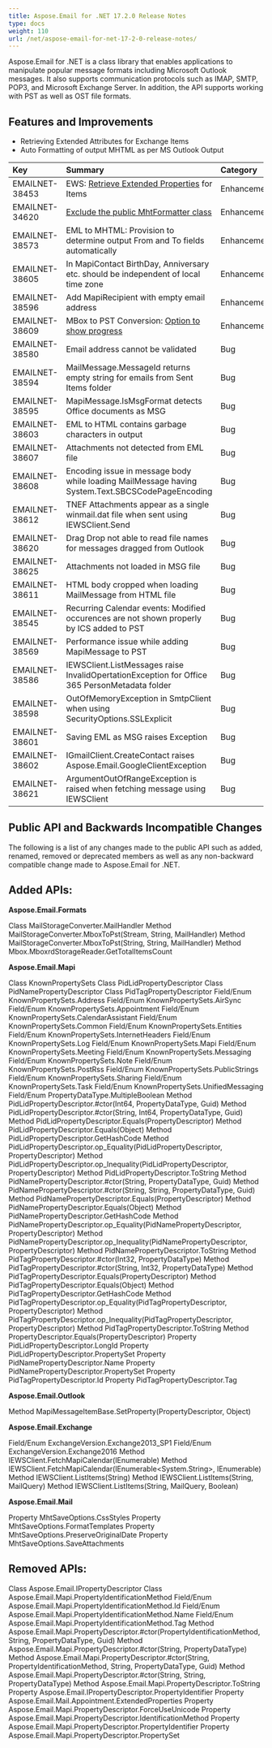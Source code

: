 ```yaml
---
title: Aspose.Email for .NET 17.2.0 Release Notes
type: docs
weight: 110
url: /net/aspose-email-for-net-17-2-0-release-notes/
---
```


Aspose.Email for .NET is a class library that enables applications to manipulate popular message formats including Microsoft Outlook messages. It also supports communication protocols such as IMAP, SMTP, POP3, and Microsoft Exchange Server. In addition, the API supports working with PST as well as OST file formats.
## **Features and Improvements**
- Retrieving Extended Attributes for Exchange Items
- Auto Formatting of output MHTML as per MS Outlook Output



|**Key**|**Summary**|**Category**|
| :- | :- | :- |
|EMAILNET-38453|EWS: [Retrieve Extended Properties](/email/net/working-with-calendar-items-on-exchange-server/) for Items|Enhancement|
|EMAILNET-34620|[Exclude the public MhtFormatter class](/email/net/loading-and-saving-message/#loadingandsavingmessage-renderingcalendareventswhileconvertingtomhtml)|Enhancement|
|EMAILNET-38573|EML to MHTML: Provision to determine output From and To fields automatically|Enhancement|
|EMAILNET-38605|In MapiContact BirthDay, Anniversary etc. should be independent of local time zone|Enhancement|
|EMAILNET-38596|Add MapiRecipient with empty email address|Enhancement|
|EMAILNET-38609|MBox to PST Conversion: [Option to show progress](/email/net/programming-with-thunderbird/#programmingwiththunderbird-gettingtotalnumberofmessagesfrommboxfile)|Enhancement|
|EMAILNET-38580|Email address cannot be validated|Bug|
|EMAILNET-38594|MailMessage.MessageId returns empty string for emails from Sent Items folder|Bug|
|EMAILNET-38595|MapiMessage.IsMsgFormat detects Office documents as MSG|Bug|
|EMAILNET-38603|EML to HTML contains garbage characters in output|Bug|
|EMAILNET-38607|Attachments not detected from EML file|Bug|
|EMAILNET-38608|Encoding issue in message body while loading MailMessage having System.Text.SBCSCodePageEncoding|Bug|
|EMAILNET-38612|TNEF Attachments appear as a single winmail.dat file when sent using IEWSClient.Send|Bug|
|EMAILNET-38620|Drag Drop not able to read file names for messages dragged from Outlook|Bug|
|EMAILNET-38625|Attachments not loaded in MSG file|Bug|
|EMAILNET-38611|HTML body cropped when loading MailMessage from HTML file|Bug|
|EMAILNET-38545|Recurring Calendar events: Modified occurences are not shown properly by ICS added to PST|Bug|
|EMAILNET-38569|Performance issue while adding MapiMessage to PST|Bug|
|EMAILNET-38586|IEWSClient.ListMessages raise InvalidOpertationException for Office 365 PersonMetadata folder|Bug|
|EMAILNET-38598|OutOfMemoryException in SmtpClient when using SecurityOptions.SSLExplicit|Bug|
|EMAILNET-38601|Saving EML as MSG raises Exception|Bug|
|EMAILNET-38602|IGmailClient.CreateContact raises Aspose.Email.GoogleClientException|Bug|
|EMAILNET-38621|ArgumentOutOfRangeException is raised when fetching message using IEWSClient|Bug|
## **Public API and Backwards Incompatible Changes**
The following is a list of any changes made to the public API such as added, renamed, removed or deprecated members as well as any non-backward compatible change made to Aspose.Email for .NET.
## **Added APIs:**
**Aspose.Email.Formats**

Class MailStorageConverter.MailHandler
Method MailStorageConverter.MboxToPst(Stream, String, MailHandler)
Method MailStorageConverter.MboxToPst(String, String, MailHandler)
Method Mbox.MboxrdStorageReader.GetTotalItemsCount

**Aspose.Email.Mapi**

Class KnownPropertySets
Class PidLidPropertyDescriptor
Class PidNamePropertyDescriptor
Class PidTagPropertyDescriptor
Field/Enum KnownPropertySets.Address
Field/Enum KnownPropertySets.AirSync
Field/Enum KnownPropertySets.Appointment
Field/Enum KnownPropertySets.CalendarAssistant
Field/Enum KnownPropertySets.Common
Field/Enum KnownPropertySets.Entities
Field/Enum KnownPropertySets.InternetHeaders
Field/Enum KnownPropertySets.Log
Field/Enum KnownPropertySets.Mapi
Field/Enum KnownPropertySets.Meeting
Field/Enum KnownPropertySets.Messaging
Field/Enum KnownPropertySets.Note
Field/Enum KnownPropertySets.PostRss
Field/Enum KnownPropertySets.PublicStrings
Field/Enum KnownPropertySets.Sharing
Field/Enum KnownPropertySets.Task
Field/Enum KnownPropertySets.UnifiedMessaging
Field/Enum PropertyDataType.MultipleBoolean
Method PidLidPropertyDescriptor.#ctor(Int64, PropertyDataType, Guid)
Method PidLidPropertyDescriptor.#ctor(String, Int64, PropertyDataType, Guid)
Method PidLidPropertyDescriptor.Equals(PropertyDescriptor)
Method PidLidPropertyDescriptor.Equals(Object)
Method PidLidPropertyDescriptor.GetHashCode
Method PidLidPropertyDescriptor.op_Equality(PidLidPropertyDescriptor, PropertyDescriptor)
Method PidLidPropertyDescriptor.op_Inequality(PidLidPropertyDescriptor, PropertyDescriptor)
Method PidLidPropertyDescriptor.ToString
Method PidNamePropertyDescriptor.#ctor(String, PropertyDataType, Guid)
Method PidNamePropertyDescriptor.#ctor(String, String, PropertyDataType, Guid)
Method PidNamePropertyDescriptor.Equals(PropertyDescriptor)
Method PidNamePropertyDescriptor.Equals(Object)
Method PidNamePropertyDescriptor.GetHashCode
Method PidNamePropertyDescriptor.op_Equality(PidNamePropertyDescriptor, PropertyDescriptor)
Method PidNamePropertyDescriptor.op_Inequality(PidNamePropertyDescriptor, PropertyDescriptor)
Method PidNamePropertyDescriptor.ToString
Method PidTagPropertyDescriptor.#ctor(Int32, PropertyDataType)
Method PidTagPropertyDescriptor.#ctor(String, Int32, PropertyDataType)
Method PidTagPropertyDescriptor.Equals(PropertyDescriptor)
Method PidTagPropertyDescriptor.Equals(Object)
Method PidTagPropertyDescriptor.GetHashCode
Method PidTagPropertyDescriptor.op_Equality(PidTagPropertyDescriptor, PropertyDescriptor)
Method PidTagPropertyDescriptor.op_Inequality(PidTagPropertyDescriptor, PropertyDescriptor)
Method PidTagPropertyDescriptor.ToString
Method PropertyDescriptor.Equals(PropertyDescriptor)
Property PidLidPropertyDescriptor.LongId
Property PidLidPropertyDescriptor.PropertySet
Property PidNamePropertyDescriptor.Name
Property PidNamePropertyDescriptor.PropertySet
Property PidTagPropertyDescriptor.Id
Property PidTagPropertyDescriptor.Tag

**Aspose.Email.Outlook**

Method MapiMessageItemBase.SetProperty(PropertyDescriptor, Object)

**Aspose.Email.Exchange**

Field/Enum ExchangeVersion.Exchange2013_SP1
Field/Enum ExchangeVersion.Exchange2016
Method IEWSClient.FetchMapiCalendar(IEnumerable<String>)
Method IEWSClient.FetchMapiCalendar(IEnumerable<System.String>, IEnumerable<PropertyDescriptor>)
Method IEWSClient.ListItems(String)
Method IEWSClient.ListItems(String, MailQuery)
Method IEWSClient.ListItems(String, MailQuery, Boolean)

**Aspose.Email.Mail**

Property MhtSaveOptions.CssStyles
Property MhtSaveOptions.FormatTemplates
Property MhtSaveOptions.PreserveOriginalDate
Property MhtSaveOptions.SaveAttachments
## **Removed APIs:**
Class Aspose.Email.IPropertyDescriptor
Class Aspose.Email.Mapi.PropertyIdentificationMethod
Field/Enum Aspose.Email.Mapi.PropertyIdentificationMethod.Id
Field/Enum Aspose.Email.Mapi.PropertyIdentificationMethod.Name
Field/Enum Aspose.Email.Mapi.PropertyIdentificationMethod.Tag
Method Aspose.Email.Mapi.PropertyDescriptor.#ctor(PropertyIdentificationMethod, String, PropertyDataType, Guid)
Method Aspose.Email.Mapi.PropertyDescriptor.#ctor(String, PropertyDataType)
Method Aspose.Email.Mapi.PropertyDescriptor.#ctor(String, PropertyIdentificationMethod, String, PropertyDataType, Guid)
Method Aspose.Email.Mapi.PropertyDescriptor.#ctor(String, String, PropertyDataType)
Method Aspose.Email.Mapi.PropertyDescriptor.ToString
Property Aspose.Email.IPropertyDescriptor.PropertyIdentifier
Property Aspose.Email.Mail.Appointment.ExtendedProperties
Property Aspose.Email.Mapi.PropertyDescriptor.ForceUseUnicode
Property Aspose.Email.Mapi.PropertyDescriptor.IdentificationMethod
Property Aspose.Email.Mapi.PropertyDescriptor.PropertyIdentifier
Property Aspose.Email.Mapi.PropertyDescriptor.PropertySet


